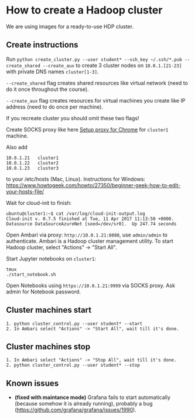 # How to create a Hadoop cluster

We are using images for a ready-to-use HDP cluster.

## Create instructions
Run `python create_cluster.py --user student* --ssh_key ~/.ssh/*.pub
--create_shared --create_aux` to create 3 cluster nodes on `10.0.1.[21-23]`
with private DNS names `cluster[1-3]`.

`--create_shared` flag creates shared resources like virtual network (need to do it once throughout the course).

`--create_aux` flag creates resources for virtual machines you create like IP address (need to do once per machine).

If you recreate cluster you should omit these two flags!

Create SOCKS proxy like here [Setup proxy for Chrome](SETUP_PROXY.md) for `cluster1` machine.

Also add
```
10.0.1.21	cluster1
10.0.1.22	cluster2
10.0.1.23	cluster3
```
to your /etc/hosts (Mac, Linux).
Instructions for Windows: https://www.howtogeek.com/howto/27350/beginner-geek-how-to-edit-your-hosts-file/

Wait for cloud-init to finish:
```
ubuntu@cluster1:~$ cat /var/log/cloud-init-output.log
Cloud-init v. 0.7.5 finished at Tue, 11 Apr 2017 11:13:50 +0000. Datasource DataSourceAzureNet [seed=/dev/sr0].  Up 247.74 seconds
```

Open Ambari via proxy: `http://10.0.1.21:8080`, 
use `admin/admin` to authenticate.
Ambari is a Hadoop cluster management utility.
To start Hadoop cluster, select "Actions" -> "Start All".

Start Jupyter notebooks on `cluster1`:
```
tmux
./start_notebook.sh
```

Open Notebooks using `https://10.0.1.21:9999` via SOCKS proxy.
Ask admin for Notebook password.

## Cluster machines start
```
1. python cluster_control.py --user student* --start
2. In Ambari select "Actions" -> "Start All", wait till it's done.
```

## Cluster machines stop
```
1. In Ambari select "Actions" -> "Stop All", wait till it's done.
2. python cluster_control.py --user student* --stop
```

## Known issues
* **(fixed with maintance mode)** Grafana fails to start automatically (because somehow it is already running),
probably a bug (https://github.com/grafana/grafana/issues/1990).
